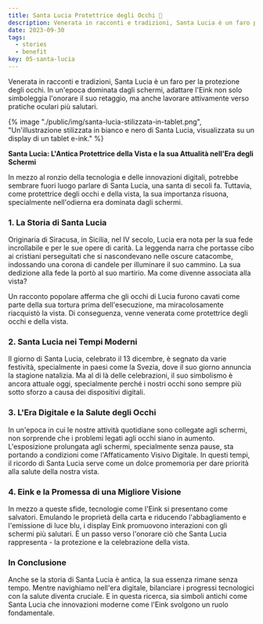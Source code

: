 ```yaml
---
title: Santa Lucia Protettrice degli Occhi 🌟
description: Venerata in racconti e tradizioni, Santa Lucia è un faro per la protezione degli occhi. In un'epoca dominata dagli schermi, adattare l'Eink non solo simboleggia l'onorare il suo retaggio, ma anche lavorare attivamente verso pratiche oculari più salutari.
date: 2023-09-30
tags:
  - stories
  - benefit
key: 05-santa-lucia
---
```

Venerata in racconti e tradizioni, Santa Lucia è un faro per la protezione degli occhi. In un'epoca dominata dagli schermi, adattare l'Eink non solo simboleggia l'onorare il suo retaggio, ma anche lavorare attivamente verso pratiche oculari più salutari.

{% image "./public/img/santa-lucia-stilizzata-in-tablet.png", "Un'illustrazione stilizzata in bianco e nero di Santa Lucia, visualizzata su un display di un tablet e-ink." %}

**Santa Lucia: L'Antica Protettrice della Vista e la sua Attualità nell'Era degli Schermi**

In mezzo al ronzio della tecnologia e delle innovazioni digitali, potrebbe sembrare fuori luogo parlare di Santa Lucia, una santa di secoli fa. Tuttavia, come protettrice degli occhi e della vista, la sua importanza risuona, specialmente nell'odierna era dominata dagli schermi.

### 1. **La Storia di Santa Lucia**

Originaria di Siracusa, in Sicilia, nel IV secolo, Lucia era nota per la sua fede incrollabile e per le sue opere di carità. La leggenda narra che portasse cibo ai cristiani perseguitati che si nascondevano nelle oscure catacombe, indossando una corona di candele per illuminare il suo cammino. La sua dedizione alla fede la portò al suo martirio. Ma come divenne associata alla vista?

Un racconto popolare afferma che gli occhi di Lucia furono cavati come parte della sua tortura prima dell'esecuzione, ma miracolosamente riacquistò la vista. Di conseguenza, venne venerata come protettrice degli occhi e della vista.

### 2. **Santa Lucia nei Tempi Moderni**

Il giorno di Santa Lucia, celebrato il 13 dicembre, è segnato da varie festività, specialmente in paesi come la Svezia, dove il suo giorno annuncia la stagione natalizia. Ma al di là delle celebrazioni, il suo simbolismo è ancora attuale oggi, specialmente perché i nostri occhi sono sempre più sotto sforzo a causa dei dispositivi digitali.

### 3. **L'Era Digitale e la Salute degli Occhi**

In un'epoca in cui le nostre attività quotidiane sono collegate agli schermi, non sorprende che i problemi legati agli occhi siano in aumento. L'esposizione prolungata agli schermi, specialmente senza pause, sta portando a condizioni come l'Affaticamento Visivo Digitale. In questi tempi, il ricordo di Santa Lucia serve come un dolce promemoria per dare priorità alla salute della nostra vista.

### 4. **Eink e la Promessa di una Migliore Visione**

In mezzo a queste sfide, tecnologie come l'Eink si presentano come salvatori. Emulando le proprietà della carta e riducendo l'abbagliamento e l'emissione di luce blu, i display Eink promuovono interazioni con gli schermi più salutari. È un passo verso l'onorare ciò che Santa Lucia rappresenta - la protezione e la celebrazione della vista.

### In Conclusione

Anche se la storia di Santa Lucia è antica, la sua essenza rimane senza tempo. Mentre navighiamo nell'era digitale, bilanciare i progressi tecnologici con la salute diventa cruciale. E in questa ricerca, sia simboli antichi come Santa Lucia che innovazioni moderne come l'Eink svolgono un ruolo fondamentale.
